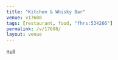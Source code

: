 ```yaml
---
title: "Kitchen & Whisky Bar"
venue: v17608
tags: [restaurant, food, "fhrs:534266"]
permalink: /v/17608/
layout: venue
---
```

null